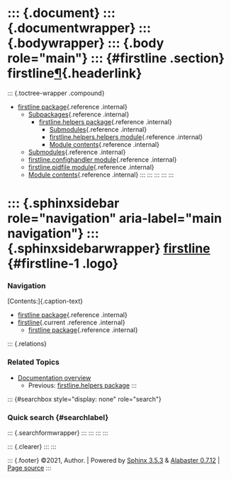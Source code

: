 ::: {.document}
::: {.documentwrapper}
::: {.bodywrapper}
::: {.body role="main"}
::: {#firstline .section}
firstline[¶](#firstline "Permalink to this headline"){.headerlink}
==================================================================

::: {.toctree-wrapper .compound}
-   [firstline package](firstline.md){.reference .internal}
    -   [Subpackages](firstline.md#subpackages){.reference .internal}
        -   [firstline.helpers package](firstline.helpers.md){.reference
            .internal}
            -   [Submodules](firstline.helpers.md#submodules){.reference
                .internal}
            -   [firstline.helpers.helpers
                module](firstline.helpers.md#module-firstline.helpers.helpers){.reference
                .internal}
            -   [Module
                contents](firstline.helpers.md#module-firstline.helpers){.reference
                .internal}
    -   [Submodules](firstline.md#submodules){.reference .internal}
    -   [firstline.confighandler
        module](firstline.md#module-firstline.confighandler){.reference
        .internal}
    -   [firstline.pidfile
        module](firstline.md#module-firstline.pidfile){.reference
        .internal}
    -   [Module contents](firstline.md#module-firstline){.reference
        .internal}
:::
:::
:::
:::
:::

::: {.sphinxsidebar role="navigation" aria-label="main navigation"}
::: {.sphinxsidebarwrapper}
[firstline](index.md) {#firstline-1 .logo}
=====================

### Navigation

[Contents:]{.caption-text}

-   [firstline package](firstline.md){.reference .internal}
-   [firstline](#){.current .reference .internal}
    -   [firstline package](firstline.md){.reference .internal}

::: {.relations}
### Related Topics

-   [Documentation overview](index.md)
    -   Previous: [firstline.helpers
        package](firstline.helpers.md "previous chapter")
:::

::: {#searchbox style="display: none" role="search"}
### Quick search {#searchlabel}

::: {.searchformwrapper}
:::
:::
:::
:::

::: {.clearer}
:::
:::

::: {.footer}
©2021, Author. \| Powered by [Sphinx 3.5.3](http://sphinx-doc.org/) &
[Alabaster 0.7.12](https://github.com/bitprophet/alabaster) \| [Page
source](_sources/modules.rst.txt)
:::
